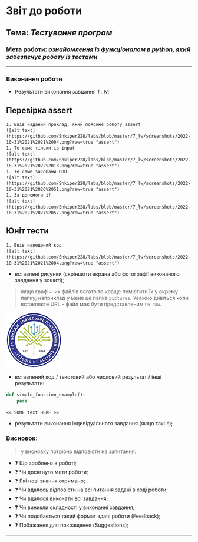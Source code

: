 # Звіт до роботи
## Тема: _Тестування програм_
### Мета роботи: _ознайомлення із функціоналом в python, який забезпечує роботу із тестами_
---
### Виконання роботи
- Результати виконання завдання *1...N*;
## Перевірка assert
    1. Ввів наданий приклад, який пояснює роботу assert
    ![alt text](https://github.com/Shkiper228/labs/blob/master/7_lw/screenshots/2022-10-31%2021%2021%2004.png?raw=true "assert")
    1. Те саме тільки із input
    ![alt text](https://github.com/Shkiper228/labs/blob/master/7_lw/screenshots/2022-10-31%2021%2022%2013.png?raw=true "assert")
    1. Те саме засобами ООП
    ![alt text](https://github.com/Shkiper228/labs/blob/master/7_lw/screenshots/2022-10-31%2021%2026%2051.png?raw=true "assert")
    1. За допомоги if
    ![alt text](https://github.com/Shkiper228/labs/blob/master/7_lw/screenshots/2022-10-31%2021%2027%2057.png?raw=true "assert")


## Юніт тести
    1. Ввів наведений код
    ![alt text](https://github.com/Shkiper228/labs/blob/master/7_lw/screenshots/2022-10-31%2021%2021%2004.png?raw=true "assert")
    
- вставлені рисунки (скріншоти екрана або фотографії виконаного завдання у зошиті);
> якщо графічних файлів багато то краще помістити їх у окрему папку, наприклад у мене це папка `pictures`. Уважно дивіться коли вставляєте URL - файл має бути представленим як `raw`. 

![alt text](https://github.com/BobasB/it_college/raw/main/reports/pictures/logo-lit.jpg "ІТ Коледж")

- вставлений код / текстовий або числовий результат / інші результати:
```python
def simple_function_example():
    pass
```
```text
<< SOME text HERE >>
```

- результати виконання індивідуального завдання (якщо такі є);

### Висновок: 
> у висновку потрібно відповісти на запитання:
- :question: Що зроблено в роботі;
- :question: Чи досягнуто мети роботи;
- :question: Які нові знання отримано;
- :question: Чи вдалось відповісти на всі питання задані в ході роботи;
- :question: Чи вдалося виконати всі завдання;
- :question: Чи виникли складності у виконанні завдання;
- :question: Чи подобається такий формат здачі роботи (Feedback);
- :question: Побажання для покращення (Suggestions);
---